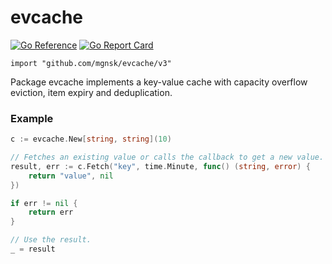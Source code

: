# evcache

[![Go Reference](https://pkg.go.dev/badge/github.com/mgnsk/evcache/v3.svg)](https://pkg.go.dev/github.com/mgnsk/evcache/v3)
[![Go Report Card](https://goreportcard.com/badge/github.com/mgnsk/evcache)](https://goreportcard.com/report/github.com/mgnsk/evcache)

`import "github.com/mgnsk/evcache/v3"`

Package evcache implements a key-value cache with capacity overflow eviction, item expiry and deduplication.

### Example

```go
c := evcache.New[string, string](10)

// Fetches an existing value or calls the callback to get a new value.
result, err := c.Fetch("key", time.Minute, func() (string, error) {
	return "value", nil
})

if err != nil {
    return err
}

// Use the result.
_ = result
```
